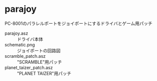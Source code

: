 # parajoy
PC-8001のパラレルポートをジョイポートにするドライバとゲーム用パッチ

<dl>
  <dt>parajoy.asz</dt>
  <dd>ドライバ本体</dd>
  <dt>schematic.png</dt>
  <dd>ジョイポートの回路図</dd>
  <dt>scramble_patch.asz</dt>
  <dd>"SCRAMBLE"用パッチ</dd>
  <dt>planet_taizer_patch.asz</dt>
  <dd>"PLANET TAIZER"用パッチ</dd>
</dl>
